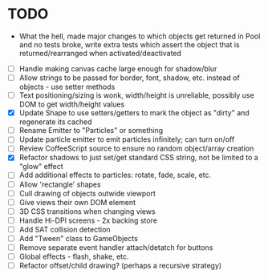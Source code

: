 # TODO

* What the hell, made major changes to which objects get returned in Pool and no tests broke,
  write extra tests which assert the object that is returned/rearranged when activated/deactivated
* [ ] Handle making canvas cache large enough for shadow/blur
* [ ] Allow strings to be passed for border, font, shadow, etc. instead of objects - use setter methods
* [ ] Text positioning/sizing is wonk, width/height is unreliable, possibly use DOM to get width/height values
* [X] Update Shape to use setters/getters to mark the object as "dirty" and regenerate its cached <canvas>
* [ ] Rename Emitter to "Particles" or something
* [ ] Update particle emitter to emit particles infinitely; can turn on/off
* [ ] Review CoffeeScript source to ensure no random object/array creation
* [X] Refactor shadows to just set/get standard CSS string, not be limited to a "glow" effect
* [ ] Add additional effects to particles: rotate, fade, scale, etc.
* [ ] Allow 'rectangle' shapes
* [ ] Cull drawing of objects outwide viewport
* [ ] Give views their own <canvas> DOM element
* [ ] 3D CSS transitions when changing views
* [ ] Handle Hi-DPI screens - 2x backing store
* [ ] Add SAT collision detection
* [ ] Add "Tween" class to GameObjects
* [ ] Remove separate event handler attach/detatch for buttons
* [ ] Global effects - flash, shake, etc.
* [ ] Refactor offset/child drawing? (perhaps a recursive strategy)
